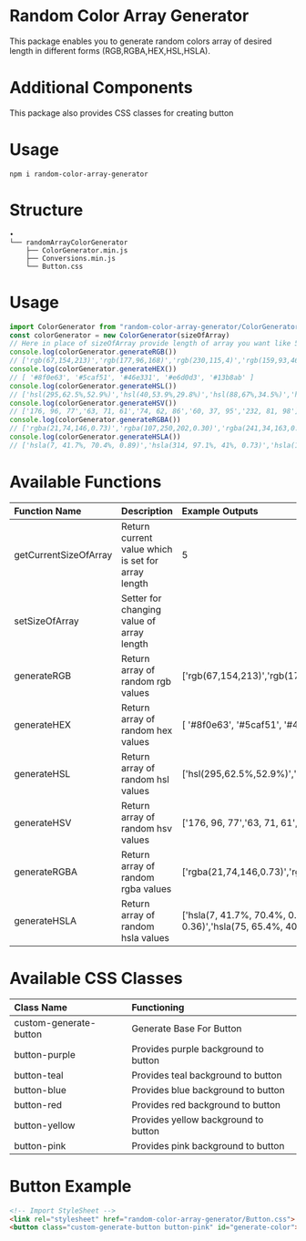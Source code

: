# Random Color Array Generator

This package enables you to generate random colors array of desired length in different forms (RGB,RGBA,HEX,HSL,HSLA).

# Additional Components

This package also provides CSS classes for creating button

# Usage

```console
npm i random-color-array-generator
```

# Structure

```
•
└── randomArrayColorGenerator
    ├── ColorGenerator.min.js
    ├── Conversions.min.js
    └── Button.css
```

# Usage

```js
import ColorGenerator from "random-color-array-generator/ColorGenerator.min.js"
const colorGenerator = new ColorGenerator(sizeOfArray)
// Here in place of sizeOfArray provide length of array you want like 5
console.log(colorGenerator.generateRGB()) 
// ['rgb(67,154,213)','rgb(177,96,168)','rgb(230,115,4)','rgb(159,93,46)','rgb(113,177,166)']
console.log(colorGenerator.generateHEX()) 
// [ '#8f0e63', '#5caf51', '#46e331', '#e6d0d3', '#13b8ab' ]
console.log(colorGenerator.generateHSL()) 
// ['hsl(295,62.5%,52.9%)','hsl(40,53.9%,29.8%)','hsl(88,67%,34.5%)','hsl(322,79.5%,49.8%)','hsl(90,37.6%,66.7%)']
console.log(colorGenerator.generateHSV()) 
// ['176, 96, 77','63, 71, 61','74, 62, 86','60, 37, 95','232, 81, 98']
console.log(colorGenerator.generateRGBA()) 
// ['rgba(21,74,146,0.73)','rgba(107,250,202,0.30)','rgba(241,34,163,0.55)','rgba(114,95,192,0.52)','rgba(213,96,0,0.56)']
console.log(colorGenerator.generateHSLA()) 
// ['hsla(7, 41.7%, 70.4%, 0.89)','hsla(314, 97.1%, 41%, 0.73)','hsla(115, 75.2%, 42.7%, 0.79)','hsla(145, 47.4%, 41%, 0.36)','hsla(75, 65.4%, 40.8%, 0.46)']
```

# Available Functions

| Function Name             | Description                                         | Example Outputs                       |
| :-------------------------|:----------------------------------------------------|:--------------------------------------|
| getCurrentSizeOfArray     |Return current value which is set for array length   |5                                      |
| setSizeOfArray            |Setter for changing value of array length            |                                       |
| generateRGB               |Return array of random rgb values                    |['rgb(67,154,213)','rgb(177,96,168)','rgb(230,115,4)','rgb(159,93,46)','rgb(113,177,166)']|
| generateHEX               |Return array of random hex values                    |[ '#8f0e63', '#5caf51', '#46e331', '#e6d0d3', '#13b8ab' ]|
| generateHSL               |Return array of random hsl values                    |['hsl(295,62.5%,52.9%)','hsl(40,53.9%,29.8%)','hsl(88,67%,34.5%)','hsl(322,79.5%,49.8%)','hsl(90,37.6%,66.7%)']|
| generateHSV               |Return array of random hsv values                    |['176, 96, 77','63, 71, 61','74, 62, 86','60, 37, 95','232, 81, 98']|
| generateRGBA              |Return array of random rgba values                   |['rgba(21,74,146,0.73)','rgba(107,250,202,0.30)','rgba(241,34,163,0.55)','rgba(114,95,192,0.52)','rgba(213,96,0,0.56)']|
| generateHSLA              |Return array of random hsla values                   |['hsla(7, 41.7%, 70.4%, 0.89)','hsla(314, 97.1%, 41%, 0.73)','hsla(115, 75.2%, 42.7%, 0.79)','hsla(145, 47.4%, 41%, 0.36)','hsla(75, 65.4%, 40.8%, 0.46)']|

# Available CSS Classes

| Class Name           |   Functioning                        |
|:---------------------|:-------------------------------------|
|custom-generate-button| Generate Base For Button             |
|button-purple         | Provides purple background to button |
|button-teal           | Provides teal background to button   |
|button-blue           | Provides blue background to button   |
|button-red            | Provides red background to button    |
|button-yellow         | Provides yellow background to button |
|button-pink           | Provides pink background to button   |

# Button Example

```HTML
<!-- Import StyleSheet -->
<link rel="stylesheet" href="random-color-array-generator/Button.css">
<button class="custom-generate-button button-pink" id="generate-color">This is custom generate button</button>
```

